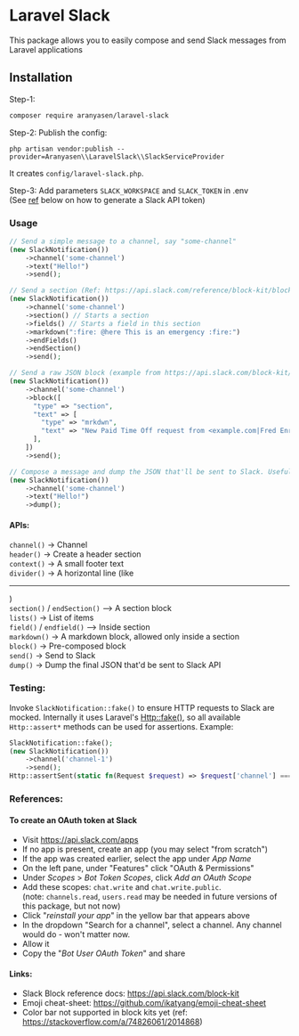 # Laravel Slack

This package allows you to easily compose and send Slack messages from Laravel applications

## Installation

Step-1:
```sh
composer require aranyasen/laravel-slack
```
Step-2: Publish the config:
```shell
php artisan vendor:publish --provider=Aranyasen\\LaravelSlack\\SlackServiceProvider
```
It creates `config/laravel-slack.php`.

Step-3:
Add parameters `SLACK_WORKSPACE` and `SLACK_TOKEN` in .env  
(See [ref](To-create-an-OAuth-token-at-Slack) below on how to generate a Slack API token)

### Usage
```php
// Send a simple message to a channel, say "some-channel"
(new SlackNotification())
    ->channel('some-channel')
    ->text("Hello!")
    ->send();

// Send a section (Ref: https://api.slack.com/reference/block-kit/blocks#section)
(new SlackNotification())
    ->channel('some-channel')
    ->section() // Starts a section
    ->fields() // Starts a field in this section
    ->markdown(":fire: @here This is an emergency :fire:")
    ->endFields()
    ->endSection()
    ->send();

// Send a raw JSON block (example from https://api.slack.com/block-kit/building#block_basics)
(new SlackNotification())
    ->channel('some-channel')
    ->block([
      "type" => "section",
      "text" => [
        "type" => "mrkdwn",
        "text" => "New Paid Time Off request from <example.com|Fred Enriquez>\n\n<https://example.com|View request>",
      ],
    ])
    ->send();

// Compose a message and dump the JSON that'll be sent to Slack. Useful for debugging.
(new SlackNotification())
    ->channel('some-channel')
    ->text("Hello!")
    ->dump();
```
#### APIs:
`channel()`   -> Channel  
`header()`    -> Create a header section  
`context()`   -> A small footer text  
`divider()`   -> A horizontal line (like <hr>)  
`section()` / `endSection()` --> A section block  
`lists()`     -> List of items  
`field()` / `endfield()` --> Inside section  
`markdown()`  -> A markdown block, allowed only inside a section  
`block()`     -> Pre-composed block  
`send()`      -> Send to Slack  
`dump()`      -> Dump the final JSON that'd be sent to Slack API

### Testing:
Invoke `SlackNotification::fake()` to ensure HTTP requests to Slack are mocked. Internally it uses Laravel's [Http::fake()](https://laravel.com/docs/10.x/http-client#testing),
so all available `Http::assert*` methods can be used for assertions.
Example:
```php
SlackNotification::fake();
(new SlackNotification())
    ->channel('channel-1')
    ->send();
Http::assertSent(static fn(Request $request) => $request['channel'] === 'channel-1');
```

### References:

#### To create an OAuth token at Slack
* Visit https://api.slack.com/apps
* If no app is present, create an app (you may select "from scratch")
* If the app was created earlier, select the app under *App Name*
* On the left pane, under "Features" click "OAuth & Permissions"
* Under _Scopes_ > _Bot Token Scopes_, click _Add an OAuth Scope_
* Add these scopes: `chat.write` and `chat.write.public`.  
  (note: `channels.read`, `users.read` may be needed in future versions of this package, but not now)
* Click "_reinstall your app_" in the yellow bar that appears above
* In the dropdown "Search for a channel", select a channel. Any channel would do - won't matter now.
* Allow it
* Copy the "_Bot User OAuth Token_" and share

#### Links:
* Slack Block reference docs: https://api.slack.com/block-kit
* Emoji cheat-sheet: https://github.com/ikatyang/emoji-cheat-sheet
* Color bar not supported in block kits yet (ref: https://stackoverflow.com/a/74826061/2014868)
